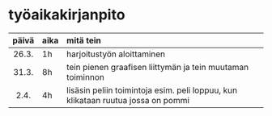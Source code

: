 # työaikakirjanpito

| päivä | aika  | mitä tein  |
| :----:|:----- | :-----|
| 26.3. | 1h    | harjoitustyön aloittaminen |
| 31.3. | 8h    | tein pienen graafisen liittymän ja tein muutaman toiminnon |
| 2.4.  | 4h    | lisäsin peliin toimintoja esim. peli loppuu, kun klikataan ruutua jossa on pommi |

